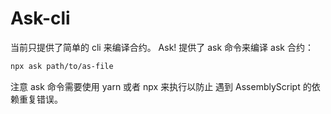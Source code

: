 # Ask-cli

当前只提供了简单的 cli 来编译合约。 Ask! 提供了 ask 命令来编译 ask 合约：

```sh
npx ask path/to/as-file
```

注意 ask 命令需要使用 yarn 或者 npx 来执行以防止 遇到 AssemblyScript 的依赖重复错误。
